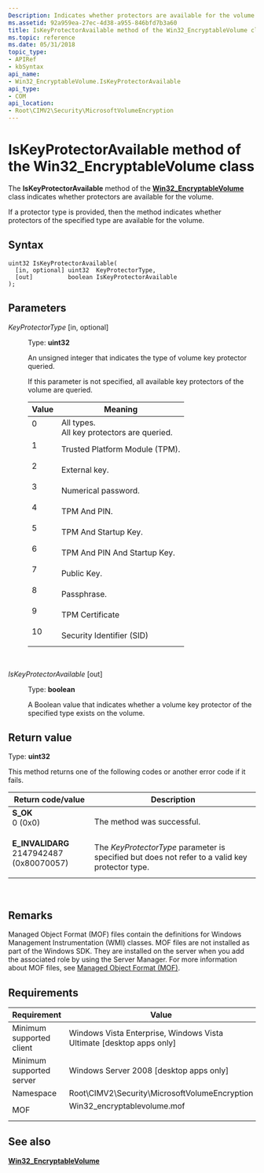 ```yaml
---
Description: Indicates whether protectors are available for the volume.
ms.assetid: 92a959ea-27ec-4d38-a955-846bfd7b3a60
title: IsKeyProtectorAvailable method of the Win32_EncryptableVolume class
ms.topic: reference
ms.date: 05/31/2018
topic_type: 
- APIRef
- kbSyntax
api_name: 
- Win32_EncryptableVolume.IsKeyProtectorAvailable
api_type: 
- COM
api_location: 
- Root\CIMV2\Security\MicrosoftVolumeEncryption
---
```


# IsKeyProtectorAvailable method of the Win32\_EncryptableVolume class

The **IsKeyProtectorAvailable** method of the [**Win32\_EncryptableVolume**](win32-encryptablevolume.md) class indicates whether protectors are available for the volume.

If a protector type is provided, then the method indicates whether protectors of the specified type are available for the volume.

## Syntax


```mof
uint32 IsKeyProtectorAvailable(
  [in, optional] uint32  KeyProtectorType,
  [out]          boolean IsKeyProtectorAvailable
);
```



## Parameters

<dl> <dt>

*KeyProtectorType* \[in, optional\]
</dt> <dd>

Type: **uint32**

An unsigned integer that indicates the type of volume key protector queried.

If this parameter is not specified, all available key protectors of the volume are queried.



| Value                                                                         | Meaning                                                          |
|-------------------------------------------------------------------------------|------------------------------------------------------------------|
| <dl> <dt>0</dt> </dl>  | All types.<br/> All key protectors are queried.<br/> |
| <dl> <dt>1</dt> </dl>  | Trusted Platform Module (TPM).<br/>                        |
| <dl> <dt>2</dt> </dl>  | External key.<br/>                                         |
| <dl> <dt>3</dt> </dl>  | Numerical password.<br/>                                   |
| <dl> <dt>4</dt> </dl>  | TPM And PIN.<br/>                                          |
| <dl> <dt>5</dt> </dl>  | TPM And Startup Key.<br/>                                  |
| <dl> <dt>6</dt> </dl>  | TPM And PIN And Startup Key.<br/>                          |
| <dl> <dt>7</dt> </dl>  | Public Key.<br/>                                           |
| <dl> <dt>8</dt> </dl>  | Passphrase.<br/>                                           |
| <dl> <dt>9</dt> </dl>  | TPM Certificate<br/>                                       |
| <dl> <dt>10</dt> </dl> | Security Identifier (SID)<br/>                             |



 

</dd> <dt>

*IsKeyProtectorAvailable* \[out\]
</dt> <dd>

Type: **boolean**

A Boolean value that indicates whether a volume key protector of the specified type exists on the volume.

</dd> </dl>

## Return value

Type: **uint32**

This method returns one of the following codes or another error code if it fails.



| Return code/value                                                                                                                                                         | Description                                                                                                |
|---------------------------------------------------------------------------------------------------------------------------------------------------------------------------|------------------------------------------------------------------------------------------------------------|
| <dl> <dt>**S\_OK**</dt> <dt>0 (0x0)</dt> </dl>                         | The method was successful.<br/>                                                                      |
| <dl> <dt>**E\_INVALIDARG**</dt> <dt>2147942487 (0x80070057)</dt> </dl> | The *KeyProtectorType* parameter is specified but does not refer to a valid key protector type.<br/> |



 

## Remarks

Managed Object Format (MOF) files contain the definitions for Windows Management Instrumentation (WMI) classes. MOF files are not installed as part of the Windows SDK. They are installed on the server when you add the associated role by using the Server Manager. For more information about MOF files, see [Managed Object Format (MOF)](../wmisdk/managed-object-format--mof-.md).

## Requirements



| Requirement | Value |
|-------------------------------------|---------------------------------------------------------------------------------------------------------|
| Minimum supported client<br/> | Windows Vista Enterprise, Windows Vista Ultimate \[desktop apps only\]<br/>                       |
| Minimum supported server<br/> | Windows Server 2008 \[desktop apps only\]<br/>                                                    |
| Namespace<br/>                | Root\\CIMV2\\Security\\MicrosoftVolumeEncryption<br/>                                             |
| MOF<br/>                      | <dl> <dt>Win32\_encryptablevolume.mof</dt> </dl> |



## See also

<dl> <dt>

[**Win32\_EncryptableVolume**](win32-encryptablevolume.md)
</dt> </dl>

 

 
